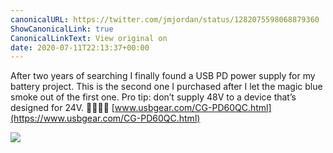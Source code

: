 ```yaml
---
canonicalURL: https://twitter.com/jmjordan/status/1282075598068879360
ShowCanonicalLink: true
CanonicalLinkText: View original on
date: 2020-07-11T22:13:37+00:00
---
```

After two years of searching I finally found a USB PD power supply for my battery project. This is the second one I purchased after I let the magic blue smoke out of the first one. Pro tip: don’t supply 48V to a device that’s designed for 24V. 🔋👨🏻‍💻 [www.usbgear.com/CG-PD60QC.html](https://www.usbgear.com/CG-PD60QC.html)

![](/images/1282075598068879360-EcrY9boXkAE46t8.jpg)